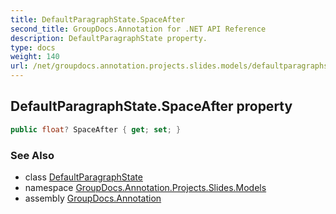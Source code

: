 ```yaml
---
title: DefaultParagraphState.SpaceAfter
second_title: GroupDocs.Annotation for .NET API Reference
description: DefaultParagraphState property. 
type: docs
weight: 140
url: /net/groupdocs.annotation.projects.slides.models/defaultparagraphstate/spaceafter/
---
```

## DefaultParagraphState.SpaceAfter property

```csharp
public float? SpaceAfter { get; set; }
```

### See Also

* class [DefaultParagraphState](../)
* namespace [GroupDocs.Annotation.Projects.Slides.Models](../../defaultparagraphstate/)
* assembly [GroupDocs.Annotation](../../../)


